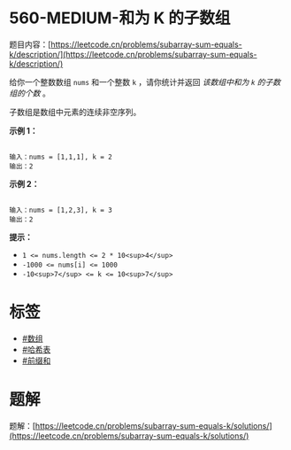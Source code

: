 # 560-MEDIUM-和为 K 的子数组
题目内容：[https://leetcode.cn/problems/subarray-sum-equals-k/description/](https://leetcode.cn/problems/subarray-sum-equals-k/description/)

给你一个整数数组 `nums` 和一个整数 `k` ，请你统计并返回 *该数组中和为 `k` 的子数组的个数* 。

子数组是数组中元素的连续非空序列。

**示例 1：**

```

输入：nums = [1,1,1], k = 2
输出：2
```

**示例 2：**

```

输入：nums = [1,2,3], k = 3
输出：2
```

**提示：**

* `1 <= nums.length <= 2 * 10<sup>4</sup>`
* `-1000 <= nums[i] <= 1000`
* `-10<sup>7</sup> <= k <= 10<sup>7</sup>`

# 标签
- [#数组](https://leetcode.cn/tag/array)
- [#哈希表](https://leetcode.cn/tag/hash-table)
- [#前缀和](https://leetcode.cn/tag/prefix-sum)

# 题解
题解：[https://leetcode.cn/problems/subarray-sum-equals-k/solutions/](https://leetcode.cn/problems/subarray-sum-equals-k/solutions/)
